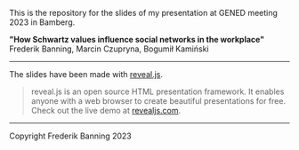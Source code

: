 This is the repository for the slides of my presentation at GENED meeting 2023 in Bamberg.

**"How Schwartz values influence social networks in the workplace"**  
Frederik Banning, Marcin Czupryna, Bogumił Kamiński

---

The slides have been made with [reveal.js](https://revealjs.com/).

> reveal.js is an open source HTML presentation framework. It enables anyone with a web browser to create beautiful presentations for free. Check out the live demo at [revealjs.com](https://revealjs.com/).

---

Copyright Frederik Banning 2023
